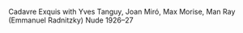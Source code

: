 

Cadavre Exquis with Yves Tanguy, Joan Miró, Max Morise, Man Ray (Emmanuel Radnitzky)
Nude
1926–27
